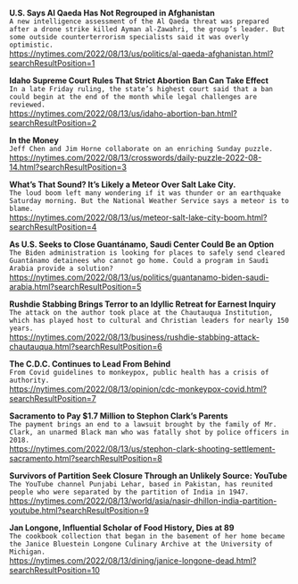 **U.S. Says Al Qaeda Has Not Regrouped in Afghanistan**\
`A new intelligence assessment of the Al Qaeda threat was prepared after a drone strike killed Ayman al-Zawahri, the group’s leader. But some outside counterterrorism specialists said it was overly optimistic.`\
https://nytimes.com/2022/08/13/us/politics/al-qaeda-afghanistan.html?searchResultPosition=1

**Idaho Supreme Court Rules That Strict Abortion Ban Can Take Effect**\
`In a late Friday ruling, the state’s highest court said that a ban could begin at the end of the month while legal challenges are reviewed.`\
https://nytimes.com/2022/08/13/us/idaho-abortion-ban.html?searchResultPosition=2

**In the Money**\
`Jeff Chen and Jim Horne collaborate on an enriching Sunday puzzle.`\
https://nytimes.com/2022/08/13/crosswords/daily-puzzle-2022-08-14.html?searchResultPosition=3

**What’s That Sound? It’s Likely a Meteor Over Salt Lake City.**\
`The loud boom left many wondering if it was thunder or an earthquake Saturday morning. But the National Weather Service says a meteor is to blame.`\
https://nytimes.com/2022/08/13/us/meteor-salt-lake-city-boom.html?searchResultPosition=4

**As U.S. Seeks to Close Guantánamo, Saudi Center Could Be an Option**\
`The Biden administration is looking for places to safely send cleared Guantánamo detainees who cannot go home. Could a program in Saudi Arabia provide a solution?`\
https://nytimes.com/2022/08/13/us/politics/guantanamo-biden-saudi-arabia.html?searchResultPosition=5

**Rushdie Stabbing Brings Terror to an Idyllic Retreat for Earnest Inquiry**\
`The attack on the author took place at the Chautauqua Institution, which has played host to cultural and Christian leaders for nearly 150 years.`\
https://nytimes.com/2022/08/13/business/rushdie-stabbing-attack-chautauqua.html?searchResultPosition=6

**The C.D.C. Continues to Lead From Behind**\
`From Covid guidelines to monkeypox, public health has a crisis of authority.`\
https://nytimes.com/2022/08/13/opinion/cdc-monkeypox-covid.html?searchResultPosition=7

**Sacramento to Pay $1.7 Million to Stephon Clark’s Parents**\
`The payment brings an end to a lawsuit brought by the family of Mr. Clark, an unarmed Black man who was fatally shot by police officers in 2018.`\
https://nytimes.com/2022/08/13/us/stephon-clark-shooting-settlement-sacramento.html?searchResultPosition=8

**Survivors of Partition Seek Closure Through an Unlikely Source: YouTube**\
`The YouTube channel Punjabi Lehar, based in Pakistan, has reunited people who were separated by the partition of India in 1947.`\
https://nytimes.com/2022/08/13/world/asia/nasir-dhillon-india-partition-youtube.html?searchResultPosition=9

**Jan Longone, Influential Scholar of Food History, Dies at 89**\
`The cookbook collection that began in the basement of her home became the Janice Bluestein Longone Culinary Archive at the University of Michigan.`\
https://nytimes.com/2022/08/13/dining/janice-longone-dead.html?searchResultPosition=10

